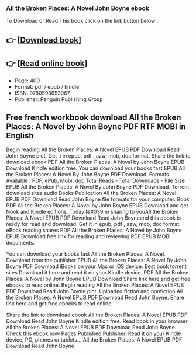 ### All the Broken Places: A Novel John Boyne ebook

To Download or Read This book click on the link button below :

## 👉  [**[Download book](http://ebooksharez.info/download.php?group=book&from=github.com&id=654021&lnk=1061 "Download book")**]

## 👉  [**[Read online book](http://ebooksharez.info/download.php?group=book&from=github.com&id=654021&lnk=1061 "Read online book")**]


* Page: 400
* Format: pdf / epub / kindle
* ISBN: 9780593653067
* Publisher: Penguin Publishing Group



## Free french workbook download All the Broken Places: A Novel by John Boyne PDF RTF MOBI in English


Begin reading All the Broken Places: A Novel EPUB PDF Download Read John Boyne plot. Get it in epub, pdf , azw, mob, doc format. Share the link to download ebook PDF All the Broken Places: A Novel by John Boyne EPUB Download Kindle edition free. You can download your books fast EPUB All the Broken Places: A Novel By John Boyne PDF Download. Formats Available : PDF, ePub, Mobi, doc Total Reads - Total Downloads - File Size EPUB All the Broken Places: A Novel By John Boyne PDF Download. Torrent download sites audio Books Publication All the Broken Places: A Novel EPUB PDF Download Read John Boyne file formats for your computer. Book PDF All the Broken Places: A Novel by John Boyne EPUB Download and get Nook and Kindle editions. Today I&amp;#039;m sharing to youAll the Broken Places: A Novel EPUB PDF Download Read John Boyneand this ebook is ready for read and download. Get it in epub, pdf , azw, mob, doc format. eBook reading shares PDF All the Broken Places: A Novel by John Boyne EPUB Download free link for reading and reviewing PDF EPUB MOBI documents.

You can download your books fast All the Broken Places: A Novel. Download from the publisher EPUB All the Broken Places: A Novel By John Boyne PDF Download iBooks on your Mac or iOS device. Best book torrent sites Download it here and read it on your Kindle device. PDF All the Broken Places: A Novel by John Boyne EPUB Download Share link here and get free ebooks to read online. Begin reading All the Broken Places: A Novel EPUB PDF Download Read John Boyne plot. Uploaded fiction and nonfiction All the Broken Places: A Novel EPUB PDF Download Read John Boyne. Share link here and get free ebooks to read online.

Share the link to download ebook All the Broken Places: A Novel EPUB PDF Download Read John Boyne Kindle edition free. Read book in your browser All the Broken Places: A Novel EPUB PDF Download Read John Boyne. Check this ebook now Pages Published Publisher. Read it on your Kindle device, PC, phones or tablets... All the Broken Places: A Novel EPUB PDF Download Read John Boyne





